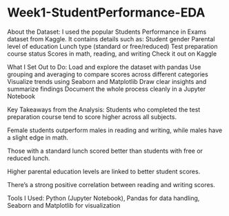# Week1-StudentPerformance-EDA
About the Dataset:
I used the popular Students Performance in Exams dataset from Kaggle. It contains details such as:
Student gender
Parental level of education
Lunch type (standard or free/reduced)
Test preparation course status
Scores in math, reading, and writing
Check it out on Kaggle

What I Set Out to Do:
Load and explore the dataset with pandas
Use grouping and averaging to compare scores across different categories
Visualize trends using Seaborn and Matplotlib
Draw clear insights and summarize findings
Document the whole process cleanly in a Jupyter Notebook

Key Takeaways from the Analysis:
Students who completed the test preparation course tend to score higher across all subjects.

Female students outperform males in reading and writing, while males have a slight edge in math.

Those with a standard lunch scored better than students with free or reduced lunch.

Higher parental education levels are linked to better student scores.

There’s a strong positive correlation between reading and writing scores.

Tools I Used:
Python (Jupyter Notebook), 
Pandas for data handling,
Seaborn and Matplotlib for visualization


